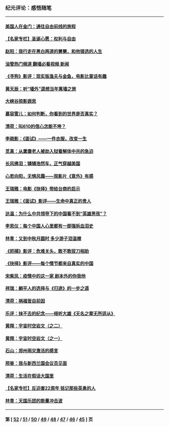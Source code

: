### 纪元评论：感悟随笔
---
#### [美国人在金门：通往自由前线的旅程](../../pages/nsc1035/n13453438.md?12300330) 
#### [【名家专栏】圣诞心愿：权利与自由](../../pages/nsc1035/n13453241.md?12300330) 
#### [赵阳：我行走在黑白两道的舅舅，和他错选的人生](../../pages/nsc1035/n13438837.md?12300330) 
#### [油管热门频道 翻墙必看视频 新闻](ok?12300330)
#### [《寻狗》影评：现实版渔夫与金鱼，电影比童话有趣](../../pages/nsc1035/n13389805.md?12300330) 
#### [黄天辰：听“墙外”遥想当年离墙之旅](../../pages/nsc1035/n13377229.md?12300330) 
#### [大峡谷掠影遐思](../../pages/nsc1035/n13354743.md?12300330) 
#### [慕容雪儿：如何判断，你看到的世界是否真实？](../../pages/nsc1035/n13332569.md?12300330) 
#### [清荷：叫610的信心怎能不垮？](../../pages/nsc1035/n13304848.md?12300330) 
#### [李疏影：《面试》——一件衣服，改变一生](../../pages/nsc1035/n13292494.md?12300330) 
#### [觅真：从耄耋老人被劫入狱看解体中共的急迫](../../pages/nsc1035/n13284545.md?12300330) 
#### [长风拂泪：辚辚浩然车，正气穿越美国](../../pages/nsc1035/n13284280.md?12300330) 
#### [心若向阳，无惧风霜——观影片《意外》有感](../../pages/nsc1035/n13275318.md?12300330) 
#### [王瑞雅：电影《抉择》带给台商的启示](../../pages/nsc1035/n13274064.md?12300330) 
#### [王瑞雅：《面试》影评——生命中真正的贵人](../../pages/nsc1035/n13260528.md?12300330) 
#### [达温：为什么中共领导下的中国看不到“英雄男孩”？](../../pages/nsc1035/n13257099.md?12300330) 
#### [李思仪：每个中国人心里都有一部强拆血泪史](../../pages/nsc1035/n13249632.md?12300330) 
#### [林青：又到中秋月圆时 多少游子泪湿襟](../../pages/nsc1035/n13245916.md?12300330) 
#### [《抓捕》影评：危难关头，敢不敢拔刀相助](../../pages/nsc1035/n13244251.md?12300330) 
#### [《抉择》影评——每个情节都来自真实的中国](../../pages/nsc1035/n13242564.md?12300330) 
#### [宋紫凤：疫情中的这一家 剧本外的你我他](../../pages/nsc1035/n13242358.md?12300330) 
#### [祥瑞：躺平人的选择与《归途》的一步之遥](../../pages/nsc1035/n13213201.md?12300330) 
#### [清荷：祸福皆自前因](../../pages/nsc1035/n13213177.md?12300330) 
#### [乐评：抹不去的纪念——倾听大雄《无名之辈无所适从》](../../pages/nsc1035/n13163359.md?12300330) 
#### [黄翔：宇宙时空岩文（之二）](../../pages/nsc1035/n13141116.md?12300330) 
#### [黄翔：宇宙时空岩文（之一）](../../pages/nsc1035/n13140355.md?12300330) 
#### [石山：郑州雨灾激活的感言](../../pages/nsc1035/n13135372.md?12300330) 
#### [邢鉴：我与新西兰国会议员见面](../../pages/nsc1035/n13111626.md?12300330) 
#### [清荷：生活在假话大国里](../../pages/nsc1035/n13103916.md?12300330) 
#### [【名家专栏】反迫害22周年 铭记那些英勇的人](../../pages/nsc1035/n13102771.md?12300330) 
#### [林青：天国乐团的能量冲击波](../../pages/nsc1035/n13099634.md?12300330) 

---
#### 第 [ [52](./52.md?12300330) / [51](./51.md?12300330) / [50](./50.md?12300330) / [49](./49.md?12300330) / [48](./48.md?12300330) / [47](./47.md?12300330) / [46](./46.md?12300330) / [45](./45.md?12300330) ] 页
